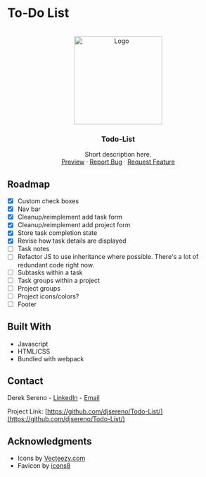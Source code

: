 # To-Do List

<div id="top"></div>

<!-- PROJECT LOGO -->
<br />
<div align="center">
  <a href="https://djsereno.github.io/Todo-List/">
    <img src="./images/screenshot.png" alt="Logo" height="200">
  </a>

<h3 align="center">Todo-List</h3>

  <p align="center">
    Short description here.
    <br />
    <a href="https://djsereno.github.io/Todo-List/">Preview</a>
    ·
    <a href="https://github.com/djsereno/Todo-List/issues">Report Bug</a>
    ·
    <a href="https://github.com/djsereno/Todo-List/issues">Request Feature</a>
  </p>
</div>

## Roadmap

- [x] Custom check boxes
- [x] Nav bar
- [x] Cleanup/reimplement add task form
- [x] Cleanup/reimplement add project form
- [x] Store task completion state
- [x] Revise how task details are displayed
- [ ] Task notes
- [ ] Refactor JS to use inheritance where possible. There's a lot of redundant code right now.
- [ ] Subtasks within a task
- [ ] Task groups within a project
- [ ] Project groups
- [ ] Project icons/colors?
- [ ] Footer

## Built With

- Javascript
- HTML/CSS
- Bundled with webpack

## Contact

Derek Sereno - [LinkedIn](https://www.linkedin.com/in/dereksereno/) - [Email](mailto:djsereno91@gmail.com)

Project Link: [https://github.com/djsereno/Todo-List/](https://github.com/djsereno/Todo-List/)

## Acknowledgments

- Icons by [Vecteezy.com](https://www.vecteezy.com/)
- Favicon by [icons8](https://icons8.com/)
